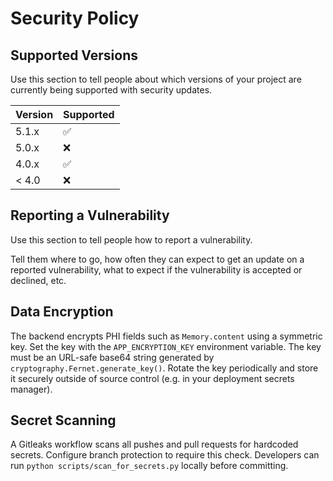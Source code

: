 # Security Policy

## Supported Versions

Use this section to tell people about which versions of your project are
currently being supported with security updates.

| Version | Supported          |
| ------- | ------------------ |
| 5.1.x   | :white_check_mark: |
| 5.0.x   | :x:                |
| 4.0.x   | :white_check_mark: |
| < 4.0   | :x:                |

## Reporting a Vulnerability

Use this section to tell people how to report a vulnerability.

Tell them where to go, how often they can expect to get an update on a
reported vulnerability, what to expect if the vulnerability is accepted or
declined, etc.

## Data Encryption

The backend encrypts PHI fields such as `Memory.content` using a symmetric key.
Set the key with the `APP_ENCRYPTION_KEY` environment variable. The key must be
an URL-safe base64 string generated by `cryptography.Fernet.generate_key()`.
Rotate the key periodically and store it securely outside of source control
(e.g. in your deployment secrets manager).

## Secret Scanning

A Gitleaks workflow scans all pushes and pull requests for hardcoded secrets. Configure branch protection to require this check. Developers can run `python scripts/scan_for_secrets.py` locally before committing.
